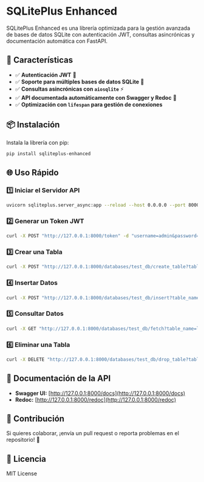 # SQLitePlus Enhanced

SQLitePlus Enhanced es una librería optimizada para la gestión avanzada de bases de datos SQLite con autenticación JWT, consultas asincrónicas y documentación automática con FastAPI.

## 🚀 Características
- ✅ **Autenticación JWT** 🔐
- ✅ **Soporte para múltiples bases de datos SQLite** 📂
- ✅ **Consultas asincrónicas con `aiosqlite`** ⚡
- ✅ **API documentada automáticamente con Swagger y Redoc** 📜
- ✅ **Optimización con `lifespan` para gestión de conexiones**

## 📦 Instalación
Instala la librería con pip:
```bash
pip install sqliteplus-enhanced
```

## 🌐 Uso Rápido
### 1️⃣ Iniciar el Servidor API
```bash
uvicorn sqliteplus.server_async:app --reload --host 0.0.0.0 --port 8000
```

### 2️⃣ Generar un Token JWT
```bash
curl -X POST "http://127.0.0.1:8000/token" -d "username=admin&password=admin" -H "Content-Type: application/x-www-form-urlencoded"
```

### 3️⃣ Crear una Tabla
```bash
curl -X POST "http://127.0.0.1:8000/databases/test_db/create_table?table_name=logs" -H "Authorization: Bearer <TOKEN>"
```

### 4️⃣ Insertar Datos
```bash
curl -X POST "http://127.0.0.1:8000/databases/test_db/insert?table_name=logs&data=PrimerRegistro" -H "Authorization: Bearer <TOKEN>"
```

### 5️⃣ Consultar Datos
```bash
curl -X GET "http://127.0.0.1:8000/databases/test_db/fetch?table_name=logs" -H "Authorization: Bearer <TOKEN>"
```

### 6️⃣ Eliminar una Tabla
```bash
curl -X DELETE "http://127.0.0.1:8000/databases/test_db/drop_table?table_name=logs" -H "Authorization: Bearer <TOKEN>"
```

## 📜 Documentación de la API
- **Swagger UI:** [http://127.0.0.1:8000/docs](http://127.0.0.1:8000/docs)
- **Redoc:** [http://127.0.0.1:8000/redoc](http://127.0.0.1:8000/redoc)

## 🔗 Contribución
Si quieres colaborar, ¡envía un pull request o reporta problemas en el repositorio! 🚀

## 📄 Licencia
MIT License
